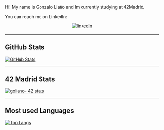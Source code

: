 Hi! My name is Gonzalo Liaño and Im currently studying at 42Madrid.

You can reach me on LinkedIn:

<div align="center">
<a href="https://linkedin.com/in/gonzalo-lia%C3%B1o-ricoy/" target="_blank">
<img src=https://img.shields.io/badge/linkedin-%231E77B5.svg?&style=for-the-badge&logo=linkedin&logoColor=white alt=linkedin style="margin-bottom: 5px;" />
</a>  
</div>

***
## GitHub Stats

[![GitHub Stats](https://github-readme-stats.vercel.app/api?username=gon99&show_icons=true&count_private=true&hide=contribs&theme=dark)](https://github.com/gon99?tab=repositories)

***
## 42 Madrid Stats

[![goliano- 42 stats](https://badge42.herokuapp.com/api/stats/goliano-?darkmode=true&cursus=42cursus&privacyEmail=true)](https://github.com/JaeSeoKim/badge42)

***
## Most used Languages

[![Top Langs](https://github-readme-stats.vercel.app/api/top-langs/?username=gon99&langs_count=7&layout=compact&hide=jupyter%20notebook,objective-c,makefile&theme=radical)](https://github.com/anuraghazra/github-readme-stats)
